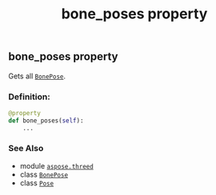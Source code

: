 ﻿---
title: bone_poses property
second_title: Aspose.3D for Python via .NET API References
description: 
type: docs
weight: 80
url: /python-net/aspose.threed/pose/bone_poses/
is_root: false
---

## bone_poses property


Gets all [`BonePose`](/3d/python-net/aspose.threed/bonepose).
### Definition:
```python
@property
def bone_poses(self):
    ...
```

### See Also
* module [`aspose.threed`](../../)
* class [`BonePose`](/3d/python-net/aspose.threed/bonepose)
* class [`Pose`](/3d/python-net/aspose.threed/pose)
